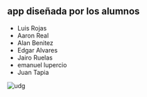 ## app diseñada por los alumnos

- Luis Rojas
- Aaron Real
- Alan Benitez
- Edgar Alvares
- Jairo Ruelas
- emanuel lupercio
- Juan Tapia

![udg](http://www.cusur.udg.mx/es/sites/default/files/adjuntos/logo_udg-gris.png)